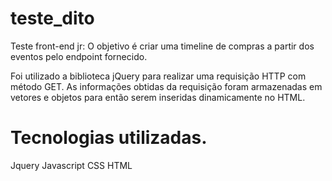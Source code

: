 # teste_dito

Teste front-end jr: O objetivo é criar uma timeline de compras a partir dos eventos pelo endpoint fornecido.

Foi utilizado a biblioteca jQuery para realizar uma requisição HTTP com método GET. As informações obtidas da requisição foram armazenadas em vetores e objetos para então serem inseridas dinamicamente no HTML.

# Tecnologias utilizadas.

Jquery
Javascript
CSS
HTML


